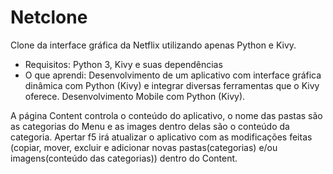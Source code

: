 # Netclone 
Clone da interface gráfica da Netflix utilizando apenas Python e Kivy. 
- Requisitos: Python 3, Kivy e suas dependências 
- O que aprendi: Desenvolvimento de um aplicativo com interface gráfica dinâmica com Python (Kivy) e integrar diversas ferramentas que o 
Kivy oferece. Desenvolvimento Mobile com Python (Kivy).

A página Content controla o conteúdo do aplicativo, o nome das pastas são as categorias do Menu e as images dentro delas são o conteúdo da 
categoria. Apertar f5 irá atualizar o aplicativo com as modificações feitas (copiar, mover, excluir e adicionar novas pastas(categorias) e/ou imagens(conteúdo das categorias)) dentro do Content.
